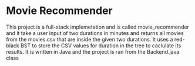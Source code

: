 # Movie Recommender
This project is a full-stack implemetation and is called movie_recommender and it take a user input of two durations in minutes and returns all movies from the movies.csv that are inside the given two durations. It uses a red-black BST to store the CSV values for duration in the tree to caclulate its results. It is written in Java and the project is ran from the Backend.java class
